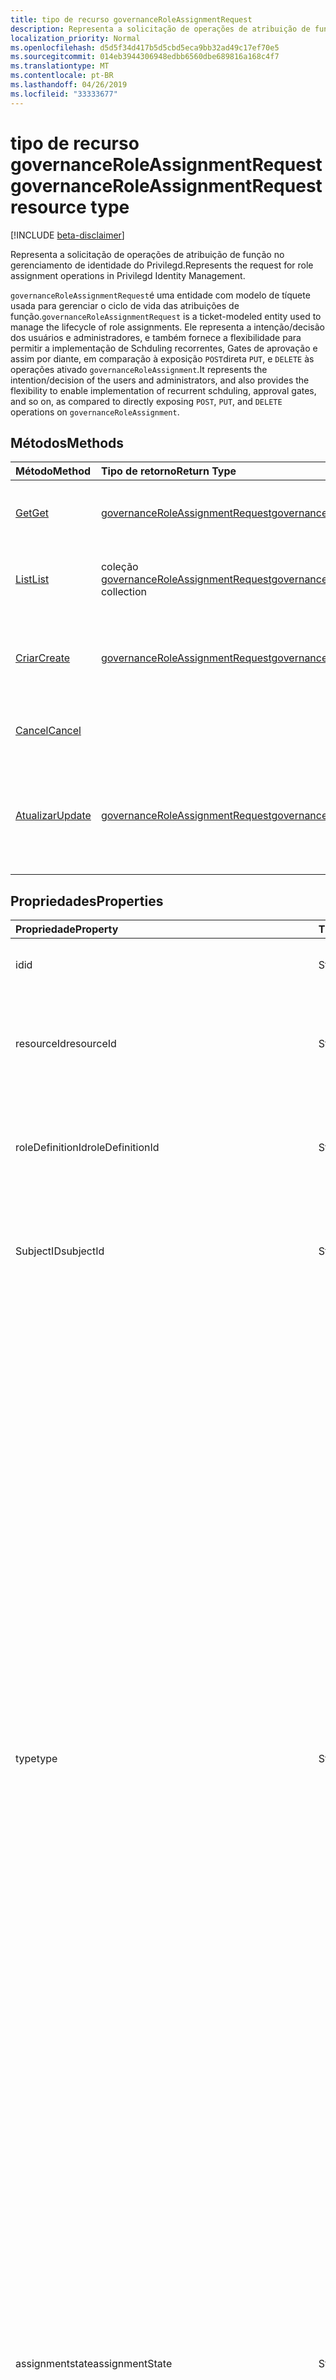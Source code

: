 ```yaml
---
title: tipo de recurso governanceRoleAssignmentRequest
description: Representa a solicitação de operações de atribuição de função no gerenciamento de identidade do Privilegd.
localization_priority: Normal
ms.openlocfilehash: d5d5f34d417b5d5cbd5eca9bb32ad49c17ef70e5
ms.sourcegitcommit: 014eb3944306948edbb6560dbe689816a168c4f7
ms.translationtype: MT
ms.contentlocale: pt-BR
ms.lasthandoff: 04/26/2019
ms.locfileid: "33333677"
---
```

# <a name="governanceroleassignmentrequest-resource-type"></a><span data-ttu-id="7b2c2-103">tipo de recurso governanceRoleAssignmentRequest</span><span class="sxs-lookup"><span data-stu-id="7b2c2-103">governanceRoleAssignmentRequest resource type</span></span>

[!INCLUDE [beta-disclaimer](../../includes/beta-disclaimer.md)]

<span data-ttu-id="7b2c2-104">Representa a solicitação de operações de atribuição de função no gerenciamento de identidade do Privilegd.</span><span class="sxs-lookup"><span data-stu-id="7b2c2-104">Represents the request for role assignment operations in Privilegd Identity Management.</span></span>

<span data-ttu-id="7b2c2-105">`governanceRoleAssignmentRequest`é uma entidade com modelo de tíquete usada para gerenciar o ciclo de vida das atribuições de função.</span><span class="sxs-lookup"><span data-stu-id="7b2c2-105">`governanceRoleAssignmentRequest` is a ticket-modeled entity used to manage the lifecycle of role assignments.</span></span> <span data-ttu-id="7b2c2-106">Ele representa a intenção/decisão dos usuários e administradores, e também fornece a flexibilidade para permitir a implementação de Schduling recorrentes, Gates de aprovação e assim por diante, em comparação à exposição `POST`direta `PUT`, e `DELETE` às operações ativado `governanceRoleAssignment`.</span><span class="sxs-lookup"><span data-stu-id="7b2c2-106">It represents the intention/decision of the users and administrators, and also provides the flexibility to enable implementation of recurrent schduling, approval gates, and so on, as compared to directly exposing `POST`, `PUT`, and `DELETE` operations on `governanceRoleAssignment`.</span></span>

## <a name="methods"></a><span data-ttu-id="7b2c2-107">Métodos</span><span class="sxs-lookup"><span data-stu-id="7b2c2-107">Methods</span></span>

| <span data-ttu-id="7b2c2-108">Método</span><span class="sxs-lookup"><span data-stu-id="7b2c2-108">Method</span></span>          |<span data-ttu-id="7b2c2-109">Tipo de retorno</span><span class="sxs-lookup"><span data-stu-id="7b2c2-109">Return Type</span></span>  |<span data-ttu-id="7b2c2-110">Descrição</span><span class="sxs-lookup"><span data-stu-id="7b2c2-110">Description</span></span>|
|:------------|:--------|:--------|
|[<span data-ttu-id="7b2c2-111">Get</span><span class="sxs-lookup"><span data-stu-id="7b2c2-111">Get</span></span>](../api/governanceroleassignmentrequest-get.md) | [<span data-ttu-id="7b2c2-112">governanceRoleAssignmentRequest</span><span class="sxs-lookup"><span data-stu-id="7b2c2-112">governanceRoleAssignmentRequest</span></span>](../resources/governanceroleassignmentrequest.md)|<span data-ttu-id="7b2c2-113">Obtenha uma solicitação de atribuição de função especificada por ID.</span><span class="sxs-lookup"><span data-stu-id="7b2c2-113">Get a role assignment request specified by ID.</span></span>  
|[<span data-ttu-id="7b2c2-114">List</span><span class="sxs-lookup"><span data-stu-id="7b2c2-114">List</span></span>](../api/governanceroleassignmentrequest-list.md) | <span data-ttu-id="7b2c2-115">coleção [governanceRoleAssignmentRequest](../resources/governanceroleassignmentrequest.md)</span><span class="sxs-lookup"><span data-stu-id="7b2c2-115">[governanceRoleAssignmentRequest](../resources/governanceroleassignmentrequest.md)  collection</span></span>|<span data-ttu-id="7b2c2-116">Obter solicitações de atribuição de função em um recurso.</span><span class="sxs-lookup"><span data-stu-id="7b2c2-116">Get role assignment requests on a resource.</span></span>|
|[<span data-ttu-id="7b2c2-117">Criar</span><span class="sxs-lookup"><span data-stu-id="7b2c2-117">Create</span></span>](../api/governanceroleassignmentrequest-post.md)|  [<span data-ttu-id="7b2c2-118">governanceRoleAssignmentRequest</span><span class="sxs-lookup"><span data-stu-id="7b2c2-118">governanceRoleAssignmentRequest</span></span>](../resources/governanceroleassignmentrequest.md)|<span data-ttu-id="7b2c2-119">Criar uma solicitação para gerenciar o ciclo de vida da atribuição de função nova ou existente.</span><span class="sxs-lookup"><span data-stu-id="7b2c2-119">Create a request to manage the lifecycle of existing or new role assignment.</span></span>|
|[<span data-ttu-id="7b2c2-120">Cancel</span><span class="sxs-lookup"><span data-stu-id="7b2c2-120">Cancel</span></span>](../api/governanceroleassignmentrequest-cancel.md)|  |<span data-ttu-id="7b2c2-121">Cancelar uma solicitação de atribuição de função pendente.</span><span class="sxs-lookup"><span data-stu-id="7b2c2-121">Cancel a pending role assignment request.</span></span>|
|[<span data-ttu-id="7b2c2-122">Atualizar</span><span class="sxs-lookup"><span data-stu-id="7b2c2-122">Update</span></span>](../api/governanceroleassignmentrequest-update.md)| [<span data-ttu-id="7b2c2-123">governanceRoleAssignmentRequest</span><span class="sxs-lookup"><span data-stu-id="7b2c2-123">governanceRoleAssignmentRequest</span></span>](../resources/governanceroleassignmentrequest.md)|<span data-ttu-id="7b2c2-124">Os administradores atualizam as decisões sobre solicitações se as solicitações estiverem no `PendingAdminDecision`status de.</span><span class="sxs-lookup"><span data-stu-id="7b2c2-124">Administrators update the decisions on requests if the requests are in status of `PendingAdminDecision`.</span></span>|

## <a name="properties"></a><span data-ttu-id="7b2c2-125">Propriedades</span><span class="sxs-lookup"><span data-stu-id="7b2c2-125">Properties</span></span>
| <span data-ttu-id="7b2c2-126">Propriedade</span><span class="sxs-lookup"><span data-stu-id="7b2c2-126">Property</span></span>                  | <span data-ttu-id="7b2c2-127">Tipo</span><span class="sxs-lookup"><span data-stu-id="7b2c2-127">Type</span></span>          |<span data-ttu-id="7b2c2-128">Descrição</span><span class="sxs-lookup"><span data-stu-id="7b2c2-128">Description</span></span>|
|:--------------------------|:--------------|:----------|
|<span data-ttu-id="7b2c2-129">id</span><span class="sxs-lookup"><span data-stu-id="7b2c2-129">id</span></span>                         |<span data-ttu-id="7b2c2-130">String</span><span class="sxs-lookup"><span data-stu-id="7b2c2-130">String</span></span>         |<span data-ttu-id="7b2c2-131">A ID da solicitação de atribuição de função.</span><span class="sxs-lookup"><span data-stu-id="7b2c2-131">The id of the role assignment request.</span></span>|
|<span data-ttu-id="7b2c2-132">resourceId</span><span class="sxs-lookup"><span data-stu-id="7b2c2-132">resourceId</span></span>                 |<span data-ttu-id="7b2c2-133">String</span><span class="sxs-lookup"><span data-stu-id="7b2c2-133">String</span></span>         |<span data-ttu-id="7b2c2-134">Obrigatório.</span><span class="sxs-lookup"><span data-stu-id="7b2c2-134">Required.</span></span> <span data-ttu-id="7b2c2-135">A ID do recurso ao qual a solicitação de atribuição de função está associada.</span><span class="sxs-lookup"><span data-stu-id="7b2c2-135">The id of the resource which the role assignment request is associated with.</span></span>|
|<span data-ttu-id="7b2c2-136">roleDefinitionId</span><span class="sxs-lookup"><span data-stu-id="7b2c2-136">roleDefinitionId</span></span>           |<span data-ttu-id="7b2c2-137">String</span><span class="sxs-lookup"><span data-stu-id="7b2c2-137">String</span></span>         |<span data-ttu-id="7b2c2-138">Obrigatório.</span><span class="sxs-lookup"><span data-stu-id="7b2c2-138">Required.</span></span> <span data-ttu-id="7b2c2-139">A ID da definição de função à qual a solicitação de atribuição de função está associada.</span><span class="sxs-lookup"><span data-stu-id="7b2c2-139">The id of the role definition which the role assignment request is associated with.</span></span>|
|<span data-ttu-id="7b2c2-140">SubjectID</span><span class="sxs-lookup"><span data-stu-id="7b2c2-140">subjectId</span></span>                  |<span data-ttu-id="7b2c2-141">String</span><span class="sxs-lookup"><span data-stu-id="7b2c2-141">String</span></span>         |<span data-ttu-id="7b2c2-142">Obrigatório.</span><span class="sxs-lookup"><span data-stu-id="7b2c2-142">Required.</span></span> <span data-ttu-id="7b2c2-143">A ID da entidade à qual a solicitação de atribuição de função está associada.</span><span class="sxs-lookup"><span data-stu-id="7b2c2-143">The id of the subject which the role assignment request is associated with.</span></span>|
|<span data-ttu-id="7b2c2-144">type</span><span class="sxs-lookup"><span data-stu-id="7b2c2-144">type</span></span>                       |<span data-ttu-id="7b2c2-145">String</span><span class="sxs-lookup"><span data-stu-id="7b2c2-145">String</span></span>         |<span data-ttu-id="7b2c2-146">Obrigatório.</span><span class="sxs-lookup"><span data-stu-id="7b2c2-146">Required.</span></span> <span data-ttu-id="7b2c2-147">Representando o tipo da operação na atribuição de função.</span><span class="sxs-lookup"><span data-stu-id="7b2c2-147">Representing the the type of the operation on the role assignment.</span></span> <span data-ttu-id="7b2c2-148">O valor pode ser</span><span class="sxs-lookup"><span data-stu-id="7b2c2-148">The value can be</span></span> <ul><li><span data-ttu-id="7b2c2-149">`AdminAdd`: Os administradores atribuem usuários/grupos a funções;</span><span class="sxs-lookup"><span data-stu-id="7b2c2-149">`AdminAdd`: Adminstrators assign users/groups to roles;</span></span></li><li><span data-ttu-id="7b2c2-150">`UserAdd`: Os usuários ativam atribuições qualificadas;</span><span class="sxs-lookup"><span data-stu-id="7b2c2-150">`UserAdd`: Users activate eligible assignments;</span></span></li><li> <span data-ttu-id="7b2c2-151">`AdminUpdate`: Administradores alterar as atribuições de função existentes</span><span class="sxs-lookup"><span data-stu-id="7b2c2-151">`AdminUpdate`: Adminstrators change existing role assignments</span></span></li><li><span data-ttu-id="7b2c2-152">`AdminRemove`: Administradores removem usuários/grupos de funções;</span><span class="sxs-lookup"><span data-stu-id="7b2c2-152">`AdminRemove`: Adminstrators remove users/groups from roles;</span></span><li><span data-ttu-id="7b2c2-153">`UserRemove`: Os usuários desativam atribuições ativas;</span><span class="sxs-lookup"><span data-stu-id="7b2c2-153">`UserRemove`: Users deactivate active assignments;</span></span><li><span data-ttu-id="7b2c2-154">`UserExtend`: Os usuários solicitam estender suas atribuições de expiração;</span><span class="sxs-lookup"><span data-stu-id="7b2c2-154">`UserExtend`: Users request to extend their expiring assignments;</span></span></li><li><span data-ttu-id="7b2c2-155">`AdminExtend`: Os administradores extendem as atribuições expiradas.</span><span class="sxs-lookup"><span data-stu-id="7b2c2-155">`AdminExtend`: Administrators extend expiring assignments.</span></span></li><li><span data-ttu-id="7b2c2-156">`UserRenew`: Os usuários solicitam a renovação de suas atribuições expiradas;</span><span class="sxs-lookup"><span data-stu-id="7b2c2-156">`UserRenew`: Users request to renew their expired assignments;</span></span></li><li><span data-ttu-id="7b2c2-157">`AdminRenew`: Os administradores extendem as atribuições expiradas.</span><span class="sxs-lookup"><span data-stu-id="7b2c2-157">`AdminRenew`: Administrators extend expiring assignments.</span></span></li></ul>|
|<span data-ttu-id="7b2c2-158">assignmentstate</span><span class="sxs-lookup"><span data-stu-id="7b2c2-158">assignmentState</span></span>|<span data-ttu-id="7b2c2-159">String</span><span class="sxs-lookup"><span data-stu-id="7b2c2-159">String</span></span>  |<span data-ttu-id="7b2c2-160">Obrigatório.</span><span class="sxs-lookup"><span data-stu-id="7b2c2-160">Required.</span></span> <span data-ttu-id="7b2c2-161">O estado da atribuição.</span><span class="sxs-lookup"><span data-stu-id="7b2c2-161">The state of the assignment.</span></span> <span data-ttu-id="7b2c2-162">O valor pode ser</span><span class="sxs-lookup"><span data-stu-id="7b2c2-162">The value can be</span></span> <ul><li> <span data-ttu-id="7b2c2-163">`Eligible`para atribuição qualificada</span><span class="sxs-lookup"><span data-stu-id="7b2c2-163">`Eligible` for eligible assignment</span></span></li><li> <span data-ttu-id="7b2c2-164">`Active`– Se ele for atribuído `Active` diretamente por administradores ou ativado em uma atribuição qualificada pelos usuários.</span><span class="sxs-lookup"><span data-stu-id="7b2c2-164">`Active` - if it is directly assigned `Active` by administrators, or activated on an eligible assignment by the users.</span></span></li></ul>|
|<span data-ttu-id="7b2c2-165">requestedDateTime</span><span class="sxs-lookup"><span data-stu-id="7b2c2-165">requestedDateTime</span></span>          |<span data-ttu-id="7b2c2-166">DateTimeOffset</span><span class="sxs-lookup"><span data-stu-id="7b2c2-166">DateTimeOffset</span></span> |<span data-ttu-id="7b2c2-167">Somente leitura.</span><span class="sxs-lookup"><span data-stu-id="7b2c2-167">Read-only.</span></span> <span data-ttu-id="7b2c2-168">O tempo de criação da solicitação.</span><span class="sxs-lookup"><span data-stu-id="7b2c2-168">The request create time.</span></span> <span data-ttu-id="7b2c2-169">O tipo Timestamp representa informações de data e hora usando o formato ISO 8601 e está sempre no horário UTC.</span><span class="sxs-lookup"><span data-stu-id="7b2c2-169">The Timestamp type represents date and time information using ISO 8601 format and is always in UTC time.</span></span> <span data-ttu-id="7b2c2-170">Por exemplo, meia-noite em UTC no dia 1º de janeiro de 2014 teria esta aparência: `'2014-01-01T00:00:00Z'`</span><span class="sxs-lookup"><span data-stu-id="7b2c2-170">For example, midnight UTC on Jan 1, 2014 would look like this: `'2014-01-01T00:00:00Z'`</span></span>|
|<span data-ttu-id="7b2c2-171">futebol</span><span class="sxs-lookup"><span data-stu-id="7b2c2-171">schedule</span></span>                   |[<span data-ttu-id="7b2c2-172">governanceSchedule</span><span class="sxs-lookup"><span data-stu-id="7b2c2-172">governanceSchedule</span></span>](governanceschedule.md)|<span data-ttu-id="7b2c2-173">O objeto Schedule da solicitação de atribuição de função.</span><span class="sxs-lookup"><span data-stu-id="7b2c2-173">The schedule object of the role assignment request.</span></span>|
|<span data-ttu-id="7b2c2-174">motivos</span><span class="sxs-lookup"><span data-stu-id="7b2c2-174">reason</span></span>                     |<span data-ttu-id="7b2c2-175">String</span><span class="sxs-lookup"><span data-stu-id="7b2c2-175">String</span></span>         |<span data-ttu-id="7b2c2-176">Uma mensagem fornecida por usuários e administradores quando você cria a solicitação sobre por que ela é necessária.</span><span class="sxs-lookup"><span data-stu-id="7b2c2-176">A message provided by users and administrators when create the request about why it is needed.</span></span>|
|<span data-ttu-id="7b2c2-177">status</span><span class="sxs-lookup"><span data-stu-id="7b2c2-177">status</span></span>                     |[<span data-ttu-id="7b2c2-178">governanceRoleAssignmentRequestStatus</span><span class="sxs-lookup"><span data-stu-id="7b2c2-178">governanceRoleAssignmentRequestStatus</span></span>](governanceroleassignmentrequeststatus.md)         |<span data-ttu-id="7b2c2-179">O status da solicitação de atribuição de função.</span><span class="sxs-lookup"><span data-stu-id="7b2c2-179">The status of the role assignment request.</span></span>|
|<span data-ttu-id="7b2c2-180">linkedEligibleRoleAssignmentId</span><span class="sxs-lookup"><span data-stu-id="7b2c2-180">linkedEligibleRoleAssignmentId</span></span>|<span data-ttu-id="7b2c2-181">String</span><span class="sxs-lookup"><span data-stu-id="7b2c2-181">String</span></span>        |<span data-ttu-id="7b2c2-182">Se esta for uma solicitação para ativação de função, ela representará a ID `eligible assignment` da referida; Caso contrário, o valor `null`será.</span><span class="sxs-lookup"><span data-stu-id="7b2c2-182">If this is a request for role activation, it represents the id of the `eligible assignment` being referred; Otherwise, the value is `null`.</span></span> |



## <a name="relationships"></a><span data-ttu-id="7b2c2-183">Relações</span><span class="sxs-lookup"><span data-stu-id="7b2c2-183">Relationships</span></span>
| <span data-ttu-id="7b2c2-184">Relação</span><span class="sxs-lookup"><span data-stu-id="7b2c2-184">Relationship</span></span> | <span data-ttu-id="7b2c2-185">Tipo</span><span class="sxs-lookup"><span data-stu-id="7b2c2-185">Type</span></span>                                |<span data-ttu-id="7b2c2-186">Descrição</span><span class="sxs-lookup"><span data-stu-id="7b2c2-186">Description</span></span>|
|:-------------|:----------------------------------|:----------|
|<span data-ttu-id="7b2c2-187">recurso</span><span class="sxs-lookup"><span data-stu-id="7b2c2-187">resource</span></span>      |[<span data-ttu-id="7b2c2-188">Entidadegovernanceresource</span><span class="sxs-lookup"><span data-stu-id="7b2c2-188">governanceResource</span></span>](../resources/governanceresource.md)            |<span data-ttu-id="7b2c2-189">Somente leitura.</span><span class="sxs-lookup"><span data-stu-id="7b2c2-189">Read-only.</span></span> <span data-ttu-id="7b2c2-190">O recurso para o qual a solicitação pretende.</span><span class="sxs-lookup"><span data-stu-id="7b2c2-190">The resource that the request aims to.</span></span> |
|<span data-ttu-id="7b2c2-191">roleDefinition</span><span class="sxs-lookup"><span data-stu-id="7b2c2-191">roleDefinition</span></span>|[<span data-ttu-id="7b2c2-192">governanceRoleDefinition</span><span class="sxs-lookup"><span data-stu-id="7b2c2-192">governanceRoleDefinition</span></span>](../resources/governanceroledefinition.md)|<span data-ttu-id="7b2c2-193">Somente leitura.</span><span class="sxs-lookup"><span data-stu-id="7b2c2-193">Read-only.</span></span> <span data-ttu-id="7b2c2-194">A definição de função para a qual a solicitação pretende.</span><span class="sxs-lookup"><span data-stu-id="7b2c2-194">The role definition that the request aims to.</span></span> |
|<span data-ttu-id="7b2c2-195">subject</span><span class="sxs-lookup"><span data-stu-id="7b2c2-195">subject</span></span>       |[<span data-ttu-id="7b2c2-196">governanceSubject</span><span class="sxs-lookup"><span data-stu-id="7b2c2-196">governanceSubject</span></span>](../resources/governancesubject.md)|<span data-ttu-id="7b2c2-197">Somente leitura.</span><span class="sxs-lookup"><span data-stu-id="7b2c2-197">Read-only.</span></span> <span data-ttu-id="7b2c2-198">A entidade de usuário/grupo.</span><span class="sxs-lookup"><span data-stu-id="7b2c2-198">The user/group principal.</span></span>|

### <a name="json-representation"></a><span data-ttu-id="7b2c2-199">Representação JSON</span><span class="sxs-lookup"><span data-stu-id="7b2c2-199">JSON representation</span></span>

<span data-ttu-id="7b2c2-200">Veja a seguir uma representação JSON do recurso.</span><span class="sxs-lookup"><span data-stu-id="7b2c2-200">Here is a JSON representation of the resource.</span></span>

<!-- {
  "blockType": "resource",
  "keyProperty": "id",
  "optionalProperties": [

  ],
  "@odata.type": "microsoft.graph.governanceRoleAssignmentRequest"
}-->

```json
{
  "id": "String (identifier)",
  "resourceId": "String",
  "roleDefinitionId": "String",
  "subjectId": "String",
  "type": "String",
  "assignmentState": "String",
  "reason": "String",
  "requestedDateTime": "String (timestamp)",
  "schedule": {"@odata.type": "microsoft.graph.governanceSchedule"},
  "status": {"@odata.type": "microsoft.graph.governanceRoleAssignmentRequestStatus"},
  "linkedEligibleRoleAssignmentId": "String"
}

```

<!-- uuid: 8fcb5dbc-d5aa-4681-8e31-b001d5168d79
2015-10-25 14:57:30 UTC -->
<!--
{
  "type": "#page.annotation",
  "description": "governanceRoleAssignmentRequest",
  "keywords": "",
  "section": "documentation",
  "tocPath": "",
  "suppressions": []
}
-->
